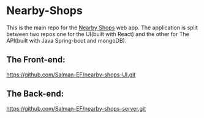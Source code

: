 # Nearby-Shops
This is the main repo for the [Nearby Shops](https://nearestshops.herokuapp.com) web app.
The application is split between two repos one for the UI(built with React) and the other for The API(built with Java Spring-boot and mongoDB).

## The Front-end: 
https://github.com/Salman-EF/nearby-shops-UI.git

## The Back-end: 
https://github.com/Salman-EF/nearby-shops-server.git
